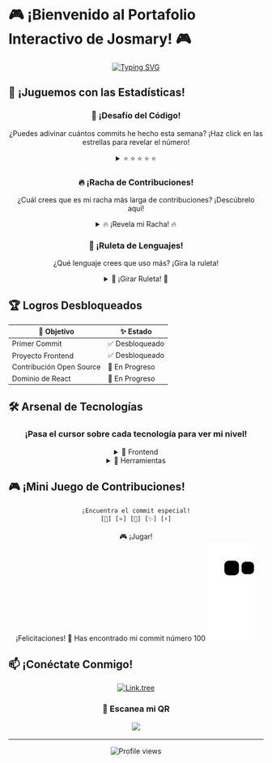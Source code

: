 # 🎮 ¡Bienvenido al Portafolio Interactivo de Josmary! 🎮

<div align="center">

[![Typing SVG](https://readme-typing-svg.herokuapp.com?font=Fira+Code&weight=600&size=30&pause=1000&color=7A7ADB&center=true&vCenter=true&random=false&width=435&lines=%C2%A1Hola%2C+Soy+Josmary!;Frontend+Developer;Ing.+en+Sistemas)](https://git.io/typing-svg)

</div>

## 🎯 ¡Juguemos con las Estadísticas!

<div align="center">

### 🌟 ¡Desafío del Código!

¿Puedes adivinar cuántos commits he hecho esta semana?
¡Haz click en las estrellas para revelar el número!

<details>
<summary>⭐ ⭐ ⭐ ⭐ ⭐</summary>
<img src="https://github-readme-stats.vercel.app/api?username=Josmaryppirelag17&show_icons=true&theme=tokyonight" />
</details>

### 🔥 ¡Racha de Contribuciones!

¿Cuál crees que es mi racha más larga de contribuciones?
¡Descúbrelo aquí!

<details>
<summary>🔥 ¡Revela mi Racha! 🔥</summary>
<img src="https://github-readme-streak-stats.herokuapp.com/?user=Josmaryppirelag17&theme=tokyonight" />
</details>

### 🎲 ¡Ruleta de Lenguajes!

¿Qué lenguaje crees que uso más? ¡Gira la ruleta!

<details>
<summary>🎲 ¡Girar Ruleta! 🎲</summary>
<img src="https://github-readme-stats.vercel.app/api/top-langs/?username=Josmaryppirelag17&layout=compact&theme=tokyonight" />
</details>

</div>

## 🏆 Logros Desbloqueados

<div align="center">

| 🎯 Objetivo | ✨ Estado |
|------------|-----------|
| Primer Commit | ✅ Desbloqueado |
| Proyecto Frontend | ✅ Desbloqueado |
| Contribución Open Source | 🔄 En Progreso |
| Dominio de React | 🔄 En Progreso |

</div>

## 🛠️ Arsenal de Tecnologías

<div align="center">

### ¡Pasa el cursor sobre cada tecnología para ver mi nivel!

<details>
<summary>🎨 Frontend</summary>
<br>
<img src="https://img.shields.io/badge/HTML5-E34F26?style=for-the-badge&logo=html5&logoColor=white" />
<img src="https://img.shields.io/badge/CSS3-1572B6?style=for-the-badge&logo=css3&logoColor=white" />
<img src="https://img.shields.io/badge/JavaScript-F7DF1E?style=for-the-badge&logo=javascript&logoColor=black" />
</details>

<details>
<summary>🔧 Herramientas</summary>
<br>
<img src="https://img.shields.io/badge/Git-F05032?style=for-the-badge&logo=git&logoColor=white" />
<img src="https://img.shields.io/badge/VS_Code-0078D4?style=for-the-badge&logo=visual%20studio%20code&logoColor=white" />
<img src="https://img.shields.io/badge/Figma-F24E1E?style=for-the-badge&logo=figma&logoColor=white" />
</details>

</div>

## 🎮 ¡Mini Juego de Contribuciones!

<div align="center">

```
¡Encuentra el commit especial!
[🌟] [⭐] [💫] [✨] [⚡]
```

🎮 ¡Jugar!
<br>
¡Felicitaciones! 🎉
Has encontrado mi commit número 100
<img src="https://github.com/Josmaryppirelag17/Josmaryppirelag17/blob/output/github-contribution-grid-snake.svg" />

</div>

## 📫 ¡Conéctate Conmigo!

<div align="center">

[![Link.tree](https://img.shields.io/badge/linktree-39E09B?style=for-the-badge&logo=linktree&logoColor=white)](https://linktr.ee/josmarypg)

### 📱 Escanea mi QR
<img width="200px" src="https://github.com/Josmaryppirelag17/Josmaryppirelag17/blob/main/qrcode_185110085_00661ec52b218efeefc9e5a55b57f3b5.png" />

</div>

---
<div align="center">
  <img src="https://komarev.com/ghpvc/?username=Josmaryppirelag17&color=blueviolet" alt="Profile views" />
</div>
